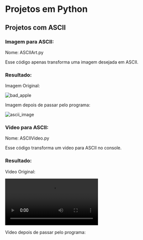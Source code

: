 <h1> Projetos em Python </h1>

<h2> Projetos com ASCII </h2>
<h3> Imagem para ASCII: </h3>
Nome: ASCIIArt.py

Esse código apenas transforma uma imagem desejada em ASCII.
<h3>Resultado:</h3>

<p>Imagem Original:</p>

![bad_apple](https://user-images.githubusercontent.com/90474257/227060486-af3b4e87-90c9-4111-9fd1-def97fccdb61.jpg)

<p>Imagem depois de passar pelo programa:</p>

![ascii_image](https://user-images.githubusercontent.com/90474257/227060508-0e44cb12-b6cd-4b56-8356-52a87c55e380.png)


<h3> Video para ASCII: </h3>
Nome: ASCIIVideo.py

Esse código transforma um video para ASCII no console.

<h3> Resultado: </h3>

<p> Video Original: </p>

![mp4](https://user-images.githubusercontent.com/90474257/227062250-e0c28db9-1f15-44eb-a7b7-f4d933d6fb91.mp4)

<p> Video depois de passar pelo programa: </p>
